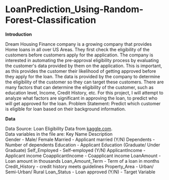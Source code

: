 # LoanPrediction_Using-Random-Forest-Classification  
   
**Introduction**  
  
Dream Housing Finance company is a growing company that provides Home loans in all over US Areas. They first check the eligibility of the customers before customers apply for the application. The company is interested in automating the pre-approval eligibility process by evaluating the customer's data provided by them on the application. This is important, as this provides the customer their likelihood of getting approved before they apply for the loan. The data is provided by the company to determine the eligibility of the customer so they can target these customers. There are many factors that can determine the eligibility of the customer, such as education level, Income, Credit History, etc.
For this project, I will attempt to analyze what factors are significant in approving the loan, to predict who will get approved for the loan.
Problem Statement: Predict which customer is eligible for loan based on their background information.  
  
**Data**  
   
Data Source: Loan Eligibility Data from [kaggle.com](https://www.kaggle.com/vikasukani/loan-eligible-dataset?select=loan-train.csv).  
Data variables in the file are: Key Name Description  
Gender - Male/ Female
Married - Applicant married (Y/N)
Dependents - Number of dependents Education - Applicant Education (Graduate/ Under Graduate)
Self_Employed - Self-employed (Y/N)
ApplicantIncome - Applicant income
CoapplicantIncome - Coapplicant income
LoanAmount - Loan amount in thousands
Loan_Amount_Term - Term of a loan in months
Credit_History - credit history meets guidelines
Property_Area - Urban/ Semi-Urban/ Rural
Loan_Status - Loan approved (Y/N) - Target Variable
